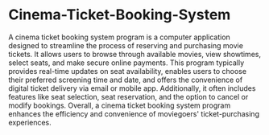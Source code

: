 # Cinema-Ticket-Booking-System
A cinema ticket booking system program is a computer application designed to streamline the process of reserving and purchasing movie tickets. It allows users to browse through available movies, view showtimes, select seats, and make secure online payments. This program typically provides real-time updates on seat availability, enables users to choose their preferred screening time and date, and offers the convenience of digital ticket delivery via email or mobile app. Additionally, it often includes features like seat selection, seat reservation, and the option to cancel or modify bookings. Overall, a cinema ticket booking system program enhances the efficiency and convenience of moviegoers' ticket-purchasing experiences.
